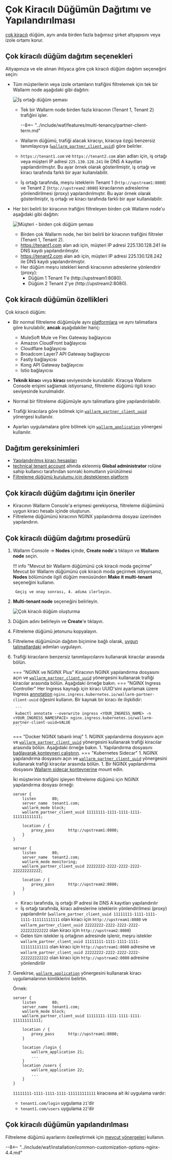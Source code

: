 [waf-mode-instr]:                   ../../admin-en/configure-wallarm-mode.md
[logging-instr]:                    ../../admin-en/configure-logging.md
[proxy-balancer-instr]:             ../../admin-en/using-proxy-or-balancer-en.md
[process-time-limit-instr]:         ../../admin-en/configure-parameters-en.md#wallarm_process_time_limit
[dynamic-dns-resolution-nginx]:     ../../admin-en/configure-dynamic-dns-resolution-nginx.md

# Çok Kiracılı Düğümün Dağıtımı ve Yapılandırılması

[çok kiracılı](overview.md) düğüm, aynı anda birden fazla bağımsız şirket altyapısını veya izole ortamı korur.

## Çok kiracılı düğüm dağıtım seçenekleri

Altyapınıza ve ele alınan ihtiyaca göre çok kiracılı düğüm dağıtım seçeneğini seçin:

* Tüm müşterilerin veya izole ortamların trafiğini filtrelemek için tek bir Wallarm node aşağıdaki gibi dağıtın:

    ![İş ortağı düğüm şeması](../../images/partner-waf-node/partner-traffic-processing-4.0.png)

    * Tek bir Wallarm node birden fazla kiracının (Tenant 1, Tenant 2) trafiğini işler.

        --8<-- "../include/waf/features/multi-tenancy/partner-client-term.md"
        
    * Wallarm düğümü, trafiği alacak kiracıyı, kiracıya özgü benzersiz tanımlayıcıya ([`wallarm_partner_client_uuid`](../../admin-en/configure-parameters-en.md#wallarm_partner_client_uuid)) göre belirler.
    * `https://tenant1.com` ve `https://tenant2.com` alan adları için, iş ortağı veya müşteri IP adresi `225.130.128.241` ile DNS A kayıtları yapılandırılmıştır. Bu ayar örnek olarak gösterilmiştir, iş ortağı ve kiracı tarafında farklı bir ayar kullanılabilir.
    * İş ortağı tarafında, meşru isteklerin Tenant 1 (`http://upstream1:8080`) ve Tenant 2 (`http://upstream2:8080`) kiracılarının adreslerine yönlendirilmesi (proxy) yapılandırılmıştır. Bu ayar örnek olarak gösterilmiştir, iş ortağı ve kiracı tarafında farklı bir ayar kullanılabilir.

* Her biri belirli bir kiracının trafiğini filtreleyen birden çok Wallarm node'u aşağıdaki gibi dağıtın:

    ![Müşteri - birden çok düğüm şeması](../../images/partner-waf-node/client-several-nodes.png)

    * Birden çok Wallarm node, her biri belirli bir kiracının trafiğini filtreler (Tenant 1, Tenant 2).
    * https://tenant1.com alan adı için, müşteri IP adresi 225.130.128.241 ile DNS kaydı yapılandırılmıştır.
    * https://tenant2.com alan adı için, müşteri IP adresi 225.130.128.242 ile DNS kaydı yapılandırılmıştır.
    * Her düğüm meşru istekleri kendi kiracısının adreslerine yönlendirir (proxy):
        * Düğüm 1 Tenant 1'e (http://upstream1:8080).
        * Düğüm 2 Tenant 2'ye (http://upstream2:8080).

## Çok kiracılı düğümün özellikleri

Çok kiracılı düğüm:

* Bir normal filtreleme düğümüyle aynı [platformlara](../../installation/supported-deployment-options.md) ve aynı talimatlara göre kurulabilir, **ancak** aşağıdakiler hariç:

    * MuleSoft Mule ve Flex Gateway bağlayıcısı
    * Amazon CloudFront bağlayıcısı
    * Cloudflare bağlayıcısı
    * Broadcom Layer7 API Gateway bağlayıcısı
    * Fastly bağlayıcısı
    * Kong API Gateway bağlayıcısı
    * Istio bağlayıcısı
* **Teknik kiracı** veya **kiracı** seviyesinde kurulabilir. Kiracıya Wallarm Console erişimi sağlamak istiyorsanız, filtreleme düğümü ilgili kiracı seviyesinde kurulmalıdır.
* Normal bir filtreleme düğümüyle aynı talimatlara göre yapılandırılabilir.
* Trafiği kiracılara göre bölmek için [`wallarm_partner_client_uuid`](../../admin-en/configure-parameters-en.md#wallarm_partner_client_uuid) yönergesi kullanılır.
* Ayarları uygulamalara göre bölmek için [`wallarm_application`](../../admin-en/configure-parameters-en.md#wallarm_application) yönergesi kullanılır.

## Dağıtım gereksinimleri

* [Yapılandırılmış kiracı hesapları](configure-accounts.md)
* [technical tenant account](overview.md#tenant-accounts) altında eklenmiş **Global administrator** rolüne sahip kullanıcı tarafından sonraki komutların yürütülmesi
* [Filtreleme düğümü kurulumu için desteklenen platform](../../installation/supported-deployment-options.md)

## Çok kiracılı düğüm dağıtımı için öneriler

* Kiracının Wallarm Console'a erişmesi gerekiyorsa, filtreleme düğümünü uygun kiracı hesabı içinde oluşturun.
* Filtreleme düğümünü kiracının NGINX yapılandırma dosyası üzerinden yapılandırın.

## Çok kiracılı düğüm dağıtımı prosedürü

1. Wallarm Console → **Nodes** içinde, **Create node**'a tıklayın ve **Wallarm node** seçin.

    !!! info "Mevcut bir Wallarm düğümünü çok kiracılı moda geçirme"
        Mevcut bir Wallarm düğümünü çok kiracılı moda geçirmek istiyorsanız, **Nodes** bölümünde ilgili düğüm menüsünden **Make it multi-tenant** seçeneğini kullanın.

        Geçiş ve onay sonrası, 4. adıma ilerleyin.
1. **Multi-tenant node** seçeneğini belirleyin.

    ![Çok kiracılı düğüm oluşturma](../../images/user-guides/nodes/create-multi-tenant-node.png)
1. Düğüm adını belirleyin ve **Create**'e tıklayın.
1. Filtreleme düğümü jetonunu kopyalayın.
1. Filtreleme düğümünün dağıtım biçimine bağlı olarak, [uygun talimatlardaki](../../installation/supported-deployment-options.md) adımları uygulayın.
1. Trafiği kiracıların benzersiz tanımlayıcılarını kullanarak kiracılar arasında bölün.

    === "NGINX ve NGINX Plus"
        Kiracının NGINX yapılandırma dosyasını açın ve [`wallarm_partner_client_uuid`](../../admin-en/configure-parameters-en.md#wallarm_partner_client_uuid) yönergesini kullanarak trafiği kiracılar arasında bölün. Aşağıdaki örneğe bakın.
    === "NGINX Ingress Controller"
        Her Ingress kaynağı için kiracı UUID'sini ayarlamak üzere Ingress [annotation](../../admin-en/configure-kubernetes-en.md#ingress-annotations) `nginx.ingress.kubernetes.io/wallarm-partner-client-uuid` öğesini kullanın. Bir kaynak bir kiracı ile ilişkilidir:

        ```
        kubectl annotate --overwrite ingress <YOUR_INGRESS_NAME> -n <YOUR_INGRESS_NAMESPACE> nginx.ingress.kubernetes.io/wallarm-partner-client-uuid=VALUE
        ```
    === "Docker NGINX tabanlı imaj"
        1. NGINX yapılandırma dosyasını açın ve [`wallarm_partner_client_uuid`](../../admin-en/configure-parameters-en.md#wallarm_partner_client_uuid) yönergesini kullanarak trafiği kiracılar arasında bölün. Aşağıdaki örneğe bakın.
        1. Yapılandırma dosyasını [bağlayarak konteyneri çalıştırın](../../admin-en/installation-docker-en.md#run-the-container-mounting-the-configuration-file).
    === "Kubernetes Sidecar"
        1. NGINX yapılandırma dosyasını açın ve [`wallarm_partner_client_uuid`](../../admin-en/configure-parameters-en.md#wallarm_partner_client_uuid) yönergesini kullanarak trafiği kiracılar arasında bölün.
        1. Bir NGINX yapılandırma dosyasını [Wallarm sidecar konteynerine](../../installation/kubernetes/sidecar-proxy/customization.md#using-custom-nginx-configuration) mount edin.

    İki müşterinin trafiğini işleyen filtreleme düğümü için NGINX yapılandırma dosyası örneği:

    ```
    server {
        listen       80;
        server_name  tenant1.com;
        wallarm_mode block;
        wallarm_partner_client_uuid 11111111-1111-1111-1111-111111111111;
        
        location / {
            proxy_pass      http://upstream1:8080;
        }
    }
    
    server {
        listen       80;
        server_name  tenant2.com;
        wallarm_mode monitoring;
        wallarm_partner_client_uuid 22222222-2222-2222-2222-222222222222;
        
        location / {
            proxy_pass      http://upstream2:8080;
        }
    }
    ```

    * Kiracı tarafında, iş ortağı IP adresi ile DNS A kayıtları yapılandırılır
    * İş ortağı tarafında, kiracı adreslerine isteklerin yönlendirilmesi (proxy) yapılandırılır (`wallarm_partner_client_uuid 11111111-1111-1111-1111-111111111111` olan kiracı için `http://upstream1:8080` ve `wallarm_partner_client_uuid 22222222-2222-2222-2222-222222222222` olan kiracı için `http://upstream2:8080`)
    * Gelen tüm istekler iş ortağının adresinde işlenir, meşru istekler `wallarm_partner_client_uuid 11111111-1111-1111-1111-111111111111` olan kiracı için `http://upstream1:8080` adresine ve `wallarm_partner_client_uuid 22222222-2222-2222-2222-222222222222` olan kiracı için `http://upstream2:8080` adresine yönlendirilir

1. Gerekirse, [`wallarm_application`](../../admin-en/configure-parameters-en.md#wallarm_application) yönergesini kullanarak kiracı uygulamalarının kimliklerini belirtin.

    Örnek:

    ```
    server {
        listen       80;
        server_name  tenant1.com;
        wallarm_mode block;
        wallarm_partner_client_uuid 11111111-1111-1111-1111-111111111111;
        
        location / {
            proxy_pass      http://upstream1:8080;
        }

        location /login {
            wallarm_application 21;
            ...
        }
        location /users {
            wallarm_application 22;
            ...
        }
    }
    ```

    `11111111-1111-1111-1111-111111111111` kiracısına ait iki uygulama vardır:
    
    * `tenant1.com/login` uygulama `21`'dir
    * `tenant1.com/users` uygulama `22`'dir

## Çok kiracılı düğümün yapılandırılması

Filtreleme düğümü ayarlarını özelleştirmek için [mevcut yönergeleri](../../admin-en/configure-parameters-en.md) kullanın.

--8<-- "../include/waf/installation/common-customization-options-nginx-4.4.md"